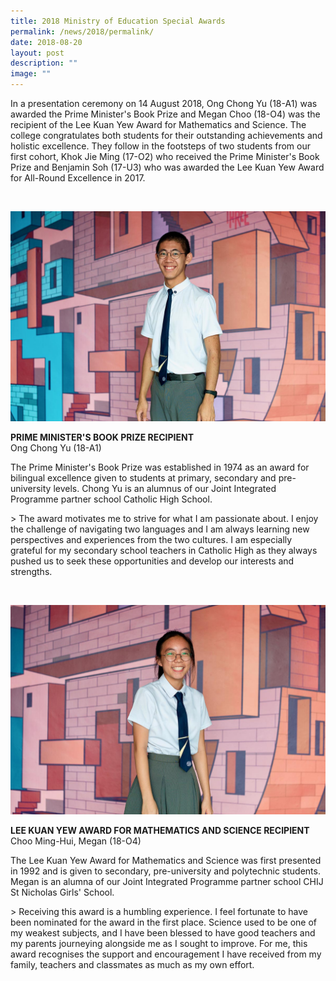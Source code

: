 ```yaml
---
title: 2018 Ministry of Education Special Awards
permalink: /news/2018/permalink/
date: 2018-08-20
layout: post
description: ""
image: ""
---
```

In a presentation ceremony on 14 August 2018, Ong Chong Yu (18-A1) was awarded the Prime Minister's Book Prize and Megan Choo (18-O4) was the recipient of the Lee Kuan Yew Award for Mathematics and Science. The college congratulates both students for their outstanding achievements and holistic excellence. They follow in the footsteps of two students from our first cohort, Khok Jie Ming (17-O2) who received the Prime Minister's Book Prize and Benjamin Soh (17-U3) who was awarded the Lee Kuan Yew Award for All-Round Excellence in 2017.

<br>

![](/images/Features/MOESA2018_ChongYu.jpg)

**PRIME MINISTER'S BOOK PRIZE RECIPIENT**
<br>Ong Chong Yu (18-A1)


The Prime Minister's Book Prize was established in 1974 as an award for bilingual excellence given to students at primary, secondary and pre-university levels. Chong Yu is an alumnus of our Joint Integrated Programme partner school Catholic High School.

&gt; The award motivates me to strive for what I am passionate about. I enjoy the challenge of navigating two languages and I am always learning new perspectives and experiences from the two&nbsp;cultures. I am especially grateful for my secondary school teachers in Catholic High as they always pushed us to seek these opportunities and develop our interests and strengths.

<br>

![](/images/Features/MOESA2018_Megan.jpg)

**LEE KUAN YEW AWARD FOR MATHEMATICS AND SCIENCE RECIPIENT**
<br>Choo Ming-Hui, Megan (18-O4)

The Lee Kuan Yew Award for Mathematics and Science was first presented in 1992 and is given to secondary, pre-university and polytechnic students. Megan is an alumna of our Joint Integrated Programme partner school CHIJ St Nicholas Girls' School.

&gt; Receiving this award is a humbling experience. I feel fortunate to have been nominated for the award in the first place. Science used to be one of my weakest subjects, and I have been blessed to have good teachers and my parents journeying alongside me as I sought to improve. For me, this award recognises the support and encouragement I have received from my family, teachers and classmates as much as my own effort.